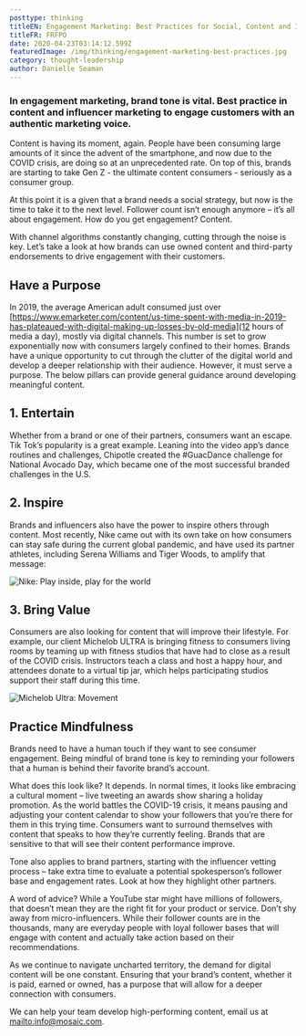 ```yaml
---
posttype: thinking
titleEN: Engagement Marketing: Best Practices for Social, Content and Influencers
titleFR: FRFPO
date: 2020-04-23T03:14:12.599Z
featuredImage: /img/thinking/engagement-marketing-best-practices.jpg
category: thought-leadership
author: Danielle Seaman
---
```


### In engagement marketing, brand tone is vital. Best practice in content and influencer marketing to engage customers with an authentic marketing voice.

Content is having its moment, again. People have been consuming large amounts of it since the advent of the smartphone, and now due to the COVID crisis, are doing so at an unprecedented rate. On top of this, brands are starting to take Gen Z - the ultimate content consumers - seriously as a consumer group.

At this point it is a given that a brand needs a social strategy, but now is the time to take it to the next level. Follower count isn’t enough anymore – it’s all about engagement. How do you get engagement? Content.

With channel algorithms constantly changing, cutting through the noise is key. Let’s take a look at how brands can use owned content and third-party endorsements to drive engagement with their customers. 

## Have a Purpose

In 2019, the average American adult consumed just over [https://www.emarketer.com/content/us-time-spent-with-media-in-2019-has-plateaued-with-digital-making-up-losses-by-old-media](12 hours of media a day), mostly via digital channels. This number is set to grow exponentially now with consumers largely confined to their homes. Brands have a unique opportunity to cut through the clutter of the digital world and develop a deeper relationship with their audience. However, it must serve a purpose. The below pillars can provide general guidance around developing meaningful content.

## 1. Entertain

Whether from a brand or one of their partners, consumers want an escape. Tik Tok’s popularity is a great example. Leaning into the video app’s dance routines and challenges, Chipotle created the #GuacDance challenge for National Avocado Day, which became one of the most successful branded challenges in the U.S.

## 2. Inspire

Brands and influencers also have the power to inspire others through content. Most recently, Nike came out with its own take on how consumers can stay safe during the current global pandemic, and have used its partner athletes, including Serena Williams and Tiger Woods, to amplify that message:

![Nike: Play inside, play for the world](/img/thinking/engagement-marketing-best-practices/nike.png)

## 3. Bring Value

Consumers are also looking for content that will improve their lifestyle. For example, our client Michelob ULTRA is bringing fitness to consumers living rooms by teaming up with fitness studios that have had to close as a result of the COVID crisis. Instructors teach a class and host a happy hour, and attendees donate to a virtual tip jar, which helps participating studios support their staff during this time.

![Michelob Ultra: Movement](/img/thinking/engagement-marketing-best-practices/michelob.png)


## Practice Mindfulness

Brands need to have a human touch if they want to see consumer engagement. Being mindful of brand tone is key to reminding your followers that a human is behind their favorite brand’s account.

What does this look like? It depends. In normal times, it looks like embracing a cultural moment – live tweeting an awards show sharing a holiday promotion. As the world battles the COVID-19 crisis, it means pausing and adjusting your content calendar to show your followers that you’re there for them in this trying time. Consumers want to surround themselves with content that speaks to how they’re currently feeling. Brands that are sensitive to that will see their content performance improve.

Tone also applies to brand partners, starting with the influencer vetting process – take extra time to evaluate a potential spokesperson’s follower base and engagement rates. Look at how they highlight other partners.

A word of advice? While a YouTube star might have millions of followers, that doesn’t mean they are the right fit for your product or service. Don’t shy away from micro-influencers. While their follower counts are in the thousands, many are everyday people with loyal follower bases that will engage with content and actually take action based on their recommendations.

As we continue to navigate uncharted territory, the demand for digital content will be one constant. Ensuring that your brand’s content, whether it is paid, earned or owned, has a purpose that will allow for a deeper connection with consumers. 

We can help your team develop high-performing content, email us at [mailto:info@mosaic.com](info@mosaic.com).
